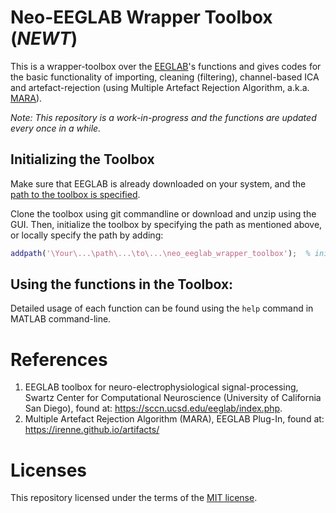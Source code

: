 # Neo-EEGLAB Wrapper Toolbox (_NEWT_)
This is a wrapper-toolbox over the [EEGLAB](https://sccn.ucsd.edu/eeglab/download.php)'s functions and gives codes for the basic functionality of importing, cleaning (filtering), channel-based ICA and artefact-rejection (using Multiple Artefact Rejection Algorithm, a.k.a. [MARA](https://irenne.github.io/artifacts/)).

_Note: This repository is a work-in-progress and the functions are updated every once in a while._

## Initializing the Toolbox
Make sure that EEGLAB is already downloaded on your system, and the [path to the toolbox is specified](https://www.mathworks.com/help/matlab/matlab_env/add-remove-or-reorder-folders-on-the-search-path.html).

Clone the toolbox using git commandline or download and unzip using the GUI. Then, initialize the toolbox by specifying the path as mentioned above, or locally specify the path by adding:

```Matlab
addpath('\Your\...\path\...\to\...\neo_eeglab_wrapper_toolbox');  % initialize NEWT
```

## Using the functions in the Toolbox:
Detailed usage of each function can be found using the `help` command in MATLAB command-line.
<!-- However, an example script is for processing a set of multiple-channel EEG data is provided here:

```Matlab
% Import Data using Array [ check: help import_data_eeglab ]
[ALLEEG, EEG, CURRENTSET, ALLCOM] = import_data_eeglab('eeg_raw_data', fs, 'path\to\eeg_channel_locations.ced', 'raw');

% Filter Data [ check: help filter_data_eeglab ]
[ALLEEG, EEG, CURRENTSET] = filter_data_eeglab(ALLEEG, EEG, CURRENTSET, 1, 50, 'raw_filtered');

% Multiple Filters [ check: help apply_multifilt_eeglab ]
[ALLEEG, EEG, CURRENTSET, b] = apply_multifilt_eeglab(ALLEEG, EEG, CURRENTSET, [1,4,7.5,12,30], {'delta','theta','alpha','beta'}, 1);

% Retrieve Data [ check: help retr_data_eeglab ]
[ALLEEG, EEG, CURRENTSET] = retr_data_eeglab(ALLEEG, EEG, CURRENTSET, 2);

eeg_data = EEG.data;

% Remove Artefacts [ check: help reject_artefacts_eeglab ]
[ALLEEG, EEG, CURRENTSET, ALLCOM, MARA_info] = reject_artefacts_eeglab(ALLEEG, EEG, CURRENTSET, 'eeg_data', fs, 'eeg_clean_data', 'path\to\eeg_channel_locations.ced');

% Post-artefact removal Filtering
[ALLEEG, EEG, CURRENTSET] = filter_data_eeglab(ALLEEG, EEG, CURRENTSET, 1, 50, 'eeg_clean_data_filtered');

% Reflect Code on EEGLAB via GUI (actual EEGLAB function)
eeglab redraw;
``` -->

# References
1. EEGLAB toolbox for neuro-electrophysiological signal-processing, Swartz Center for Computational Neuroscience (University of California San Diego), found at: https://sccn.ucsd.edu/eeglab/index.php.
2. Multiple Artefact Rejection Algorithm (MARA), EEGLAB Plug-In, found at: https://irenne.github.io/artifacts/

# Licenses
This repository licensed under the terms of the [MIT license](https://github.com/sparky-electrode/newt/blob/master/LICENSE).